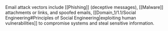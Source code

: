 Email attack vectors include [[Phishing]] (deceptive messages), [[Malware]] attachments or links, and spoofed emails, [[Domain_1/1.1/Social Engineering#Principles of Social Engineering|exploiting human vulnerabilities]] to compromise systems and steal sensitive information.